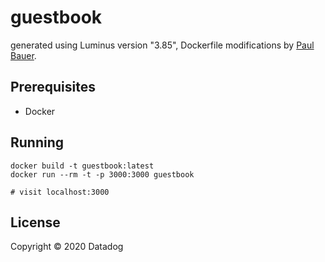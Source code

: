 # guestbook

generated using Luminus version "3.85", Dockerfile modifications by [Paul Bauer](https://github.com/pmbauer).

## Prerequisites

* Docker

## Running

```
docker build -t guestbook:latest
docker run --rm -t -p 3000:3000 guestbook

# visit localhost:3000
```

## License

Copyright © 2020 Datadog

